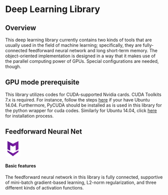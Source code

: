 # Deep Learning Library

## Overview
This deep learning library currently contains two kinds of tools that are usually used in the field of machine learning; specifically, they are fully-connected feedforward neural network and long short-term memory. The object-oriented implementation is designed in a way that it makes use of the parallel computing power of GPUs. Special configurations are needed, though.

## GPU mode prerequisite
This library utilizes codes for CUDA-supported Nvidia cards. CUDA Toolkits 7.x is required. For instance, follow the steps [here](http://www.r-tutor.com/gpu-computing/cuda-installation/cuda7.5-ubuntu) if your have Ubuntu 14.04. Furthermore, PyCUDA should be installed as is used in this library for the python wrapper for cuda codes. Similarly for Ubuntu 14.04, click [here](https://wiki.tiker.net/PyCuda/Installation/Linux/Ubuntu) for installation process. 

## Feedforward Neural Net
![what a feedforward neural net looks like](https://github.com/adam-p/markdown-here/raw/master/src/common/images/icon48.png "Logo Title Text 1")
#### Basic features
The feedforward neural network in this library is fully connected, supportive of mini-batch gradient-based learning, L2-norm regularization, and three different kinds of activation functions. 
